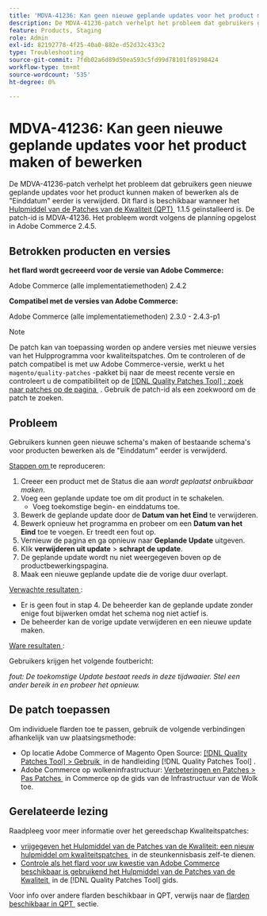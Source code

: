 ```yaml
---
title: 'MDVA-41236: Kan geen nieuwe geplande updates voor het product maken of bewerken'
description: De MDVA-41236-patch verhelpt het probleem dat gebruikers geen nieuwe geplande updates voor het product kunnen maken of bewerken als de "Einddatum" eerder is verwijderd. Deze patch is beschikbaar wanneer [Quality Patches Tool (QPT)] (https://experienceleague.adobe.com/nl/docs/commerce-operations/tools/quality-patches-tool/quality-patches-tool-to-self-serve-quality-patches) 1.1.5 is geïnstalleerd. De patch-id is MDVA-41236. Het probleem wordt volgens de planning opgelost in Adobe Commerce 2.4.5.
feature: Products, Staging
role: Admin
exl-id: 82192778-4f25-40a0-882e-d52d32c433c2
type: Troubleshooting
source-git-commit: 7fdb02a6d89d50ea593c5fd99d78101f89198424
workflow-type: tm+mt
source-wordcount: '535'
ht-degree: 0%

---
```


# MDVA-41236: Kan geen nieuwe geplande updates voor het product maken of bewerken

De MDVA-41236-patch verhelpt het probleem dat gebruikers geen nieuwe geplande updates voor het product kunnen maken of bewerken als de &quot;Einddatum&quot; eerder is verwijderd. Dit flard is beschikbaar wanneer het [&#x200B; Hulpmiddel van de Patches van de Kwaliteit (QPT) &#x200B;](https://experienceleague.adobe.com/nl/docs/commerce-operations/tools/quality-patches-tool/quality-patches-tool-to-self-serve-quality-patches) 1.1.5 geïnstalleerd is. De patch-id is MDVA-41236. Het probleem wordt volgens de planning opgelost in Adobe Commerce 2.4.5.

## Betrokken producten en versies

**het flard wordt gecreeerd voor de versie van Adobe Commerce:**

Adobe Commerce (alle implementatiemethoden) 2.4.2

**Compatibel met de versies van Adobe Commerce:**

Adobe Commerce (alle implementatiemethoden) 2.3.0 - 2.4.3-p1

>[!NOTE]
>
>De patch kan van toepassing worden op andere versies met nieuwe versies van het Hulpprogramma voor kwaliteitspatches. Om te controleren of de patch compatibel is met uw Adobe Commerce-versie, werkt u het `magento/quality-patches` -pakket bij naar de meest recente versie en controleert u de compatibiliteit op de [[!DNL Quality Patches Tool] : zoek naar patches op de pagina &#x200B;](https://experienceleague.adobe.com/nl/docs/commerce-operations/tools/quality-patches-tool/quality-patches-tool-to-self-serve-quality-patches) . Gebruik de patch-id als een zoekwoord om de patch te zoeken.

## Probleem

Gebruikers kunnen geen nieuwe schema&#39;s maken of bestaande schema&#39;s voor producten bewerken als de &quot;Einddatum&quot; eerder is verwijderd.

<u> Stappen om </u> te reproduceren:

1. Creeer een product met de Status die aan *wordt geplaatst onbruikbaar maken*.
1. Voeg een geplande update toe om dit product in te schakelen.
   * Voeg toekomstige begin- en einddatums toe.
1. Bewerk de geplande update door de **Datum van het Eind** te verwijderen.
1. Bewerk opnieuw het programma en probeer om een **Datum van het Eind** toe te voegen. Er treedt een fout op.
1. Vernieuw de pagina en ga opnieuw naar **Geplande Update** uitgeven.
1. Klik **verwijderen uit update** > **schrapt de update**.
1. De geplande update wordt nu niet weergegeven boven op de productbewerkingspagina.
1. Maak een nieuwe geplande update die de vorige duur overlapt.

<u> Verwachte resultaten </u>:

* Er is geen fout in stap 4. De beheerder kan de geplande update zonder enige fout bijwerken omdat het schema nog niet actief is.
* De beheerder kan de vorige update verwijderen en een nieuwe update maken.

<u> Ware resultaten </u>:

Gebruikers krijgen het volgende foutbericht:

*fout: De toekomstige Update bestaat reeds in deze tijdwaaier. Stel een ander bereik in en probeer het opnieuw.*


## De patch toepassen

Om individuele flarden toe te passen, gebruik de volgende verbindingen afhankelijk van uw plaatsingsmethode:

* Op locatie Adobe Commerce of Magento Open Source: [[!DNL Quality Patches Tool] > Gebruik &#x200B;](/help/tools/quality-patches-tool/usage.md) in de handleiding [!DNL Quality Patches Tool] .
* Adobe Commerce op wolkeninfrastructuur: [&#x200B; Verbeteringen en Patches > Pas Patches &#x200B;](https://experienceleague.adobe.com/docs/commerce-cloud-service/user-guide/develop/upgrade/apply-patches.html?lang=nl-NL) in Commerce op de gids van de Infrastructuur van de Wolk toe.

## Gerelateerde lezing

Raadpleeg voor meer informatie over het gereedschap Kwaliteitspatches:

* [&#x200B; vrijgegeven het Hulpmiddel van de Patches van de Kwaliteit: een nieuw hulpmiddel om kwaliteitspatches &#x200B;](https://experienceleague.adobe.com/nl/docs/commerce-operations/tools/quality-patches-tool/quality-patches-tool-to-self-serve-quality-patches) in de steunkennisbasis zelf-te dienen.
* [&#x200B; Controle als het flard voor uw kwestie van Adobe Commerce beschikbaar is gebruikend het Hulpmiddel van de Patches van de Kwaliteit &#x200B;](/help/tools/quality-patches-tool/patches-available-in-qpt/check-patch-for-magento-issue-with-magento-quality-patches.md) in de [!DNL Quality Patches Tool] gids.

Voor info over andere flarden beschikbaar in QPT, verwijs naar de [&#x200B; flarden beschikbaar in QPT &#x200B;](https://experienceleague.adobe.com/tools/commerce-quality-patches/index.html?lang=nl-NL) sectie.
